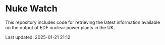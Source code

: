 # Nuke Watch

This repository includes code for retrieving the latest information available on the output of EDF nuclear power plants in the UK.

Last updated: 2025-01-21 21:12